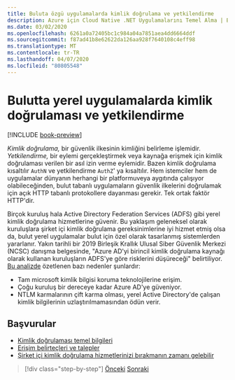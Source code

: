```yaml
---
title: Buluta özgü uygulamalarda kimlik doğrulama ve yetkilendirme
description: Azure için Cloud Native .NET Uygulamalarını Temel Alma | Bulut Yerel Uygulamalarında Kimlik Doğrulama ve Yetkilendirme
ms.date: 03/02/2020
ms.openlocfilehash: 6261a0a72405bc1c984a04a7851aea4dd6664ddf
ms.sourcegitcommit: f87ad41b8e62622da126aa928f7640108c4eff98
ms.translationtype: MT
ms.contentlocale: tr-TR
ms.lasthandoff: 04/07/2020
ms.locfileid: "80805548"
---
```

# <a name="authentication-and-authorization-in-cloud-native-apps"></a>Bulutta yerel uygulamalarda kimlik doğrulaması ve yetkilendirme

[!INCLUDE [book-preview](../../../includes/book-preview.md)]

*Kimlik doğrulama,* bir güvenlik ilkesinin kimliğini belirleme işlemidir. *Yetkilendirme,* bir eylemi gerçekleştirmek veya kaynağa erişmek için kimlik doğrulaması verilen bir asıl izin verme eylemidir. Bazen kimlik doğrulama kısaltılır `AuthN` ve yetkilendirme `AuthZ`' ya kısaltılır. Hem istemciler hem de uygulamalar dünyanın herhangi bir platformuveya aygıtında çalışıyor olabileceğinden, bulut tabanlı uygulamaların güvenlik ilkelerini doğrulamak için açık HTTP tabanlı protokollere dayanması gerekir. Tek ortak faktör HTTP'dir.

Birçok kuruluş hala Active Directory Federation Services (ADFS) gibi yerel kimlik doğrulama hizmetlerine güvenir. Bu yaklaşım geleneksel olarak kuruluşlara şirket içi kimlik doğrulama gereksinimlerine iyi hizmet etmiş olsa da, bulut yerel uygulamalar bulut için özel olarak tasarlanmış sistemlerden yararlanır. Yakın tarihli bir 2019 Birleşik Krallık Ulusal Siber Güvenlik Merkezi (NCSC) danışma belgesinde, "Azure AD'yi birincil kimlik doğrulama kaynağı olarak kullanan kuruluşların ADFS'ye göre risklerini düşüreceği" belirtiliyor. [Bu analizde](https://oxfordcomputergroup.com/resources/o365-security-native-cloud-authentication/) özetlenen bazı nedenler şunlardır:

- Tam microsoft kimlik bilgisi koruma teknolojilerine erişim.
- Çoğu kuruluş bir dereceye kadar Azure AD'ye güveniyor.
- NTLM karmalarının çift karma olması, yerel Active Directory'de çalışan kimlik bilgilerinin uzlaştırılmamasından ödün verir.

## <a name="references"></a>Başvurular

- [Kimlik doğrulaması temel bilgileri](https://docs.microsoft.com/azure/active-directory/develop/authentication-scenarios)
- [Erişim belirteçleri ve talepler](https://docs.microsoft.com/azure/active-directory/develop/access-tokens)
- [Şirket içi kimlik doğrulama hizmetlerinizi bırakmanın zamanı gelebilir](https://oxfordcomputergroup.com/resources/o365-security-native-cloud-authentication/)

>[!div class="step-by-step"]
>[Önceki](identity.md)
>[Sonraki](azure-active-directory.md)
